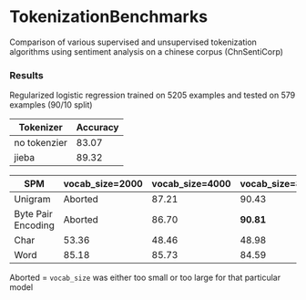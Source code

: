 # TokenizationBenchmarks
Comparison of various supervised and unsupervised tokenization algorithms using sentiment analysis on a chinese corpus (ChnSentiCorp)

### Results
Regularized logistic regression trained on 5205 examples and tested on 579 examples (90/10 split) 

|Tokenizer   | Accuracy|
|------------|---------|
|no tokenzier|83.07    |
|jieba       |89.32    |

|SPM   |vocab_size=2000|vocab_size=4000|vocab_size=8000|vocab_size=16000|
|------|---------------|---------------|---------------|----------------|
|Unigram|Aborted |87.21|90.43|90.08|
|Byte Pair Encoding|Aborted|86.70|**90.81**|90.81|
|Char|53.36|48.46|48.98|47.35|
|Word|85.18|85.73|84.59|Aborted|

Aborted = `vocab_size` was either too small or too large for that particular model 

